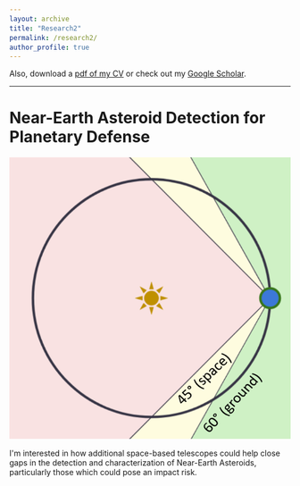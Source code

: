 ```yaml
---
layout: archive
title: "Research2"
permalink: /research2/
author_profile: true
---
```


Also, download a [pdf of my CV](http://sophiakv.github.io/files/Vlahakis_CV_2025.pdf) or check out my [Google Scholar](https://scholar.google.com/citations?user=2VgJ4loAAAAJ&hl=en).

---
# Near-Earth Asteroid Detection for Planetary Defense

![Alt text](/images/Solar_angle_diagram.png)

I'm interested in how additional space-based telescopes could help close gaps in the detection and characterization of Near-Earth Asteroids, particularly those which could pose an impact risk.


